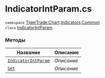 
# IndicatorIntParam.cs
`namespace` [TigerTrade.Chart](../../../../TigerTrade.Chart.md).[Indicators](../../../../TigerTrade.Chart/Indicators.md).[Common](../../../../TigerTrade.Chart/Indicators/Common.md)  
        `class` [IndicatorIntParam](../IndicatorIntParam.cs.md)

### Методы
| Название | Описание |
| --- | --- |
| [`IndicatorIntParam`](./Методы/IndicatorIntParam.md) | *Описание* |
| [`Set`](./Методы/Set.md) | *Описание* |
